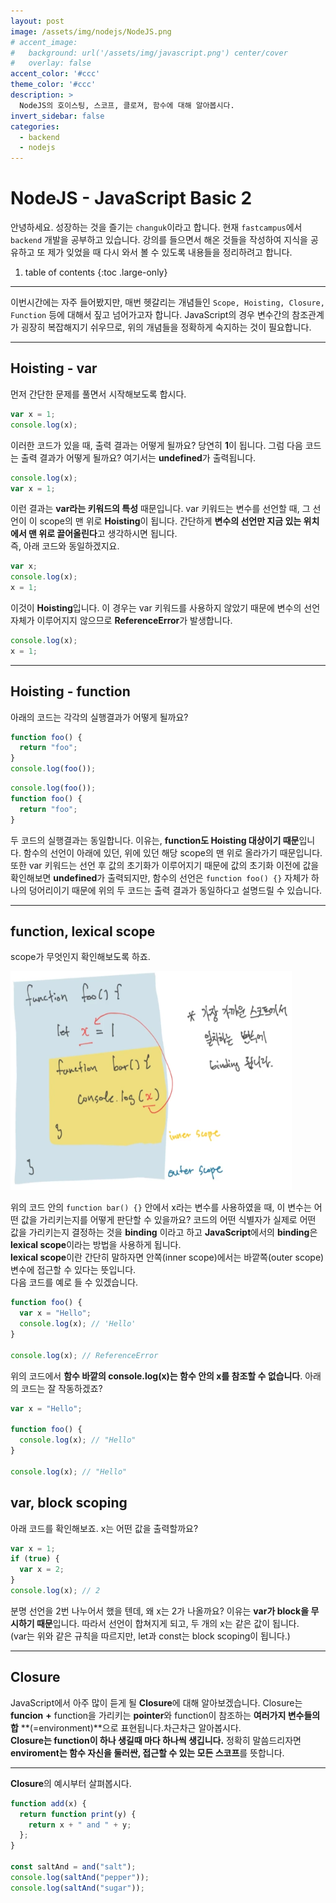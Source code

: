 ```yaml
---
layout: post
image: /assets/img/nodejs/NodeJS.png
# accent_image:
#   background: url('/assets/img/javascript.png') center/cover
#   overlay: false
accent_color: '#ccc'
theme_color: '#ccc'
description: >
  NodeJS의 호이스팅, 스코프, 클로져, 함수에 대해 알아봅시다.
invert_sidebar: false
categories:
  - backend
  - nodejs
---
```


# NodeJS - JavaScript Basic 2

안녕하세요. 성장하는 것을 즐기는 `changuk`이라고 합니다. 현재 `fastcampus`에서 `backend` 개발을 공부하고 있습니다. 강의를 들으면서 해온 것들을 작성하여 지식을 공유하고 또 제가 잊었을 때 다시 와서 볼 수 있도록 내용들을 정리하려고 합니다.

1. table of contents
{:toc .large-only}
---

이번시간에는 자주 들어봤지만, 매번 헷갈리는 개념들인 `Scope, Hoisting, Closure, Function` 등에 대해서 짚고 넘어가고자 합니다.
JavaScript의 경우 변수간의 참조관계가 굉장히 복잡해지기 쉬우므로, 위의 개념들을 정확하게 숙지하는 것이 필요합니다.

---

## Hoisting - var

먼저 간단한 문제를 풀면서 시작해보도록 합시다.

```javascript
var x = 1;
console.log(x);
```

이러한 코드가 있을 때, 출력 결과는 어떻게 될까요? 당연히 **1**이 됩니다. 그럼 다음 코드는 출력 결과가 어떻게 될까요? 여기서는 **undefined**가 출력됩니다.

```javascript
console.log(x);
var x = 1;
```

이런 결과는 **var라는 키워드의 특성** 때문입니다. var 키워드는 변수를 선언할 때, 그 선언이 이 scope의 맨 위로 **Hoisting**이 됩니다. 간단하게 **변수의 선언만 지금 있는 위치에서 맨 위로 끌어올린다**고 생각하시면 됩니다. <br>
즉, 아래 코드와 동일하겠지요.

```javascript
var x;
console.log(x);
x = 1;
```

이것이 **Hoisting**입니다. 이 경우는 var 키워드를 사용하지 않았기 때문에 변수의 선언 자체가 이루어지지 않으므로 **ReferenceError**가 발생합니다.

```javascript
console.log(x);
x = 1;
```

---

## Hoisting - function

아래의 코드는 각각의 실행결과가 어떻게 될까요?

```javascript
function foo() {
  return "foo";
}
console.log(foo());
```

```javascript
console.log(foo());
function foo() {
  return "foo";
}
```

두 코드의 실행결과는 동일합니다. 이유는, **function도 Hoisting 대상이기 때문**입니다. 함수의 선언이 아래에 있던, 위에 있던 해당 scope의 맨 위로 올라가기 때문입니다. <br>
또한 var 키워드는 선언 후 값의 초기화가 이루어지기 때문에 값의 초기화 이전에 값을 확인해보면 **undefined**가 출력되지만, 함수의 선언은 `function foo() {}` 자체가 하나의 덩어리이기 때문에 위의 두 코드는 출력 결과가 동일하다고 설명드릴 수 있습니다.

---

## function, lexical scope

scope가 무엇인지 확인해보도록 하죠.<br>

<img src="/assets/img/nodejs/scopebinding.png" width="450" height="350"  >

위의 코드 안의 `function bar() {}` 안에서 x라는 변수를 사용하였을 때, 이 변수는 어떤 값을 가리키는지를 어떻게 판단할 수 있을까요? 코드의 어떤 식별자가 실제로 어떤 값을 가리키는지 결정하는 것을 **binding** 이라고 하고 **JavaScript**에서의 **binding**은 **lexical scope**이라는 방법을 사용하게 됩니다. <br>
**lexical scope**이란 간단히 말하자면 안쪽(inner scope)에서는 바깥쪽(outer scope) 변수에 접근할 수 있다는 뜻입니다.<br> 다음 코드를 예로 들 수 있겠습니다.

```javascript
function foo() {
  var x = "Hello";
  console.log(x); // 'Hello'
}

console.log(x); // ReferenceError
```

위의 코드에서 **함수 바깥의 console.log(x)는 함수 안의 x를 참조할 수 없습니다**. 아래의 코드는 잘 작동하겠죠?

```javascript
var x = "Hello";

function foo() {
  console.log(x); // "Hello"
}

console.log(x); // "Hello"
```

## var, block scoping

아래 코드를 확인해보죠. x는 어떤 값을 출력할까요?

```javascript
var x = 1;
if (true) {
  var x = 2;
}
console.log(x); // 2
```

분명 선언을 2번 나누어서 했을 텐데, 왜 x는 2가 나올까요? 이유는 **var가 block을 무시하기 때문**입니다. 따라서 선언이 합쳐지게 되고, 두 개의 x는 같은 값이 됩니다. <br>(var는 위와 같은 규칙을 따르지만, let과 const는 block scoping이 됩니다.)

---

## Closure

JavaScript에서 아주 많이 듣게 될 **Closure**에 대해 알아보겠습니다. Closure는 **funcion** **+** function을 가리키는 **pointer**와 function이 참조하는 **여러가지 변수들의 합** **(=environment)**으로 표현됩니다.차근차근 알아봅시다.<br>
**Closure는 function이 하나 생길때 마다 하나씩 생깁니다.** 정확히 말씀드리자면 **enviroment는 함수 자신을 둘러싼, 접근할 수 있는 모든 스코프**를 뜻합니다.
<br>

---

**Closure**의 예시부터 살펴봅시다.

```javascript
function add(x) {
  return function print(y) {
    return x + " and " + y;
  };
}

const saltAnd = and("salt");
console.log(saltAnd("pepper"));
console.log(saltAnd("sugar"));
```
